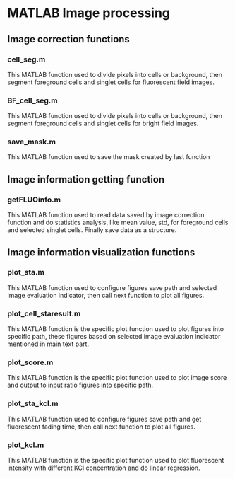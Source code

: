# MATLAB Image processing 


## Image correction functions

### cell_seg.m

This MATLAB function used to divide pixels into cells or background, then segment foreground cells and singlet cells for fluorescent field images.

### BF_cell_seg.m

This MATLAB function used to divide pixels into cells or background, then segment foreground cells and singlet cells for bright field images.

### save_mask.m

This MATLAB function used to save the mask created by last function


## Image information getting function

### getFLUOinfo.m

This MATLAB function used to read data saved by image correction function and do statistics analysis, like mean value, std, for foreground cells and selected singlet cells. Finally save data as a structure.


## Image information visualization functions

### plot_sta.m

This MATLAB function used to configure figures save path and selected image evaluation indicator, then call next function to plot all figures.

### plot_cell_staresult.m

This MATLAB function is the specific plot function used to plot figures into specific path, these figures based on selected image evaluation indicator mentioned in main text part.

### plot_score.m

This MATLAB function is the specific plot function used to plot image score and output to input ratio figures into specific path.

### plot_sta_kcl.m

This MATLAB function used to configure figures save path and get fluorescent fading time, then call next function to plot all figures.

### plot_kcl.m

This MATLAB function is the specific plot function used to plot fluorescent intensity with different KCl concentration and do linear regression.



